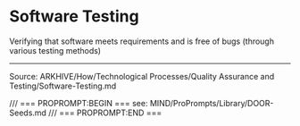 # Software Testing

Verifying that software meets requirements and is free of bugs (through various testing methods)

---
Source: ARKHIVE/How/Technological Processes/Quality Assurance and Testing/Software-Testing.md

/// === PROPROMPT:BEGIN ===
see: MIND/ProPrompts/Library/DOOR-Seeds.md
/// === PROPROMPT:END ===

